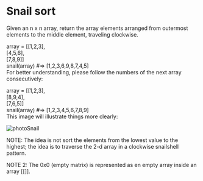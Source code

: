 # Snail sort

Given an n x n array, return the array elements arranged from outermost elements to the middle element, traveling clockwise.  

array = [[1,2,3],  
         [4,5,6],  
         [7,8,9]]  
snail(array) #=> [1,2,3,6,9,8,7,4,5]  
For better understanding, please follow the numbers of the next array consecutively:  

array = [[1,2,3],  
         [8,9,4],  
         [7,6,5]]  
snail(array) #=> [1,2,3,4,5,6,7,8,9]    
This image will illustrate things more clearly:  

![photoSnail](https://github.com/oscarlmdev/Snail/assets/146749612/02f971a0-2464-4438-a073-64f808f3fa71)


NOTE: The idea is not sort the elements from the lowest value to the highest; the idea is to traverse the 2-d array in a clockwise snailshell pattern.  

NOTE 2: The 0x0 (empty matrix) is represented as en empty array inside an array [[]].  
